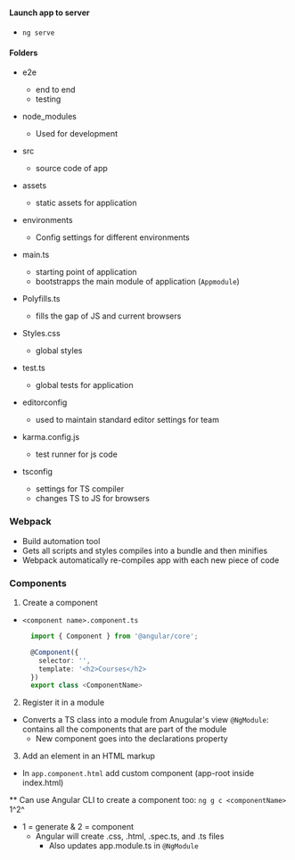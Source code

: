 #### Launch app to server
- `ng serve`

#### Folders
- e2e
  - end to end
  - testing

- node_modules  
  - Used for development

- src
  - source code of app

- assets
  - static assets for application

- environments
  - Config settings for different environments

- main.ts
  - starting point of application
  - bootstrapps the main module of application (`Appmodule`)

- Polyfills.ts
  - fills the gap of JS and current browsers

- Styles.css
  - global styles

- test.ts
  - global tests for application

- editorconfig 
  - used to maintain standard editor settings for team

- karma.config.js
  - test runner for js code

- tsconfig 
  - settings for TS compiler
  - changes TS to JS for browsers


### Webpack
- Build automation tool
- Gets all scripts and styles compiles into a bundle and then minifies
- Webpack automatically re-compiles app with each new piece of code

### Components 
1) Create a component
  - `<component name>.component.ts`
    ```TypeScript
      import { Component } from '@angular/core';

      @Component({
        selector: '',
        template: '<h2>Courses</h2>
      })
      export class <ComponentName>
    ```

2) Register it in a module
  - Converts a TS class into a module from Anugular's view
  `@NgModule`: contains all the components that are part of the module
    - New component goes into the declarations property
3) Add an element in an HTML markup
  - In `app.component.html` add custom component (app-root inside index.html)

** Can use Angular CLI to create a component too: `ng g c <componentName>`
                                                     1^2^
  - 1 = generate & 2 = component
    - Angular will create .css, .html, .spec.ts, and .ts files
      - Also updates app.module.ts in `@NgModule`